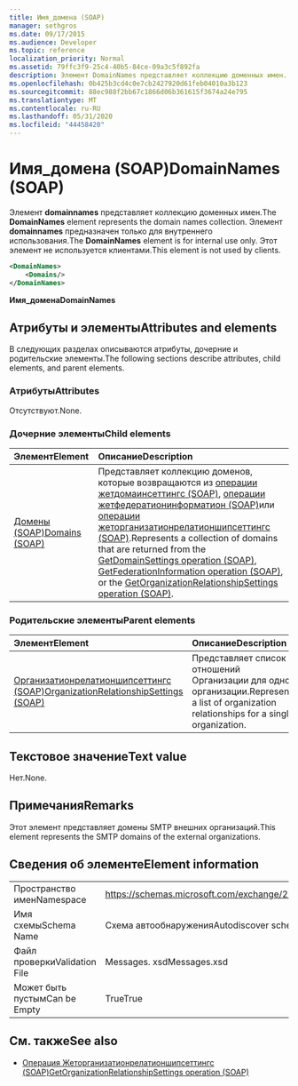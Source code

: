 ```yaml
---
title: Имя_домена (SOAP)
manager: sethgros
ms.date: 09/17/2015
ms.audience: Developer
ms.topic: reference
localization_priority: Normal
ms.assetid: 79ffc3f9-25c4-40b5-84ce-09a3c5f892fa
description: Элемент DomainNames представляет коллекцию доменных имен. Элемент DomainNames предназначен только для внутреннего использования. Этот элемент не используется клиентами.
ms.openlocfilehash: 0b425b3cd4c0e7cb2427920d61feb04010a3b123
ms.sourcegitcommit: 88ec988f2bb67c1866d06b361615f3674a24e795
ms.translationtype: MT
ms.contentlocale: ru-RU
ms.lasthandoff: 05/31/2020
ms.locfileid: "44458420"
---
```

# <a name="domainnames-soap"></a><span data-ttu-id="d4ce4-105">Имя_домена (SOAP)</span><span class="sxs-lookup"><span data-stu-id="d4ce4-105">DomainNames (SOAP)</span></span>

<span data-ttu-id="d4ce4-106">Элемент **domainnames** представляет коллекцию доменных имен.</span><span class="sxs-lookup"><span data-stu-id="d4ce4-106">The **DomainNames** element represents the domain names collection.</span></span> <span data-ttu-id="d4ce4-107">Элемент **domainnames** предназначен только для внутреннего использования.</span><span class="sxs-lookup"><span data-stu-id="d4ce4-107">The **DomainNames** element is for internal use only.</span></span> <span data-ttu-id="d4ce4-108">Этот элемент не используется клиентами.</span><span class="sxs-lookup"><span data-stu-id="d4ce4-108">This element is not used by clients.</span></span> 
  
```XML
<DomainNames>
    <Domains/>
</DomainNames>
```

 <span data-ttu-id="d4ce4-109">**Имя_домена**</span><span class="sxs-lookup"><span data-stu-id="d4ce4-109">**DomainNames**</span></span>
## <a name="attributes-and-elements"></a><span data-ttu-id="d4ce4-110">Атрибуты и элементы</span><span class="sxs-lookup"><span data-stu-id="d4ce4-110">Attributes and elements</span></span>

<span data-ttu-id="d4ce4-111">В следующих разделах описываются атрибуты, дочерние и родительские элементы.</span><span class="sxs-lookup"><span data-stu-id="d4ce4-111">The following sections describe attributes, child elements, and parent elements.</span></span>
  
### <a name="attributes"></a><span data-ttu-id="d4ce4-112">Атрибуты</span><span class="sxs-lookup"><span data-stu-id="d4ce4-112">Attributes</span></span>

<span data-ttu-id="d4ce4-113">Отсутствуют.</span><span class="sxs-lookup"><span data-stu-id="d4ce4-113">None.</span></span>
  
### <a name="child-elements"></a><span data-ttu-id="d4ce4-114">Дочерние элементы</span><span class="sxs-lookup"><span data-stu-id="d4ce4-114">Child elements</span></span>

|<span data-ttu-id="d4ce4-115">**Элемент**</span><span class="sxs-lookup"><span data-stu-id="d4ce4-115">**Element**</span></span>|<span data-ttu-id="d4ce4-116">**Описание**</span><span class="sxs-lookup"><span data-stu-id="d4ce4-116">**Description**</span></span>|
|:-----|:-----|
|[<span data-ttu-id="d4ce4-117">Домены (SOAP)</span><span class="sxs-lookup"><span data-stu-id="d4ce4-117">Domains (SOAP)</span></span>](domains-soap.md) <br/> |<span data-ttu-id="d4ce4-118">Представляет коллекцию доменов, которые возвращаются из [операции жетдомаинсеттингс (SOAP)](getdomainsettings-operation-soap.md), [операции жетфедератионинформатион (SOAP)](getfederationinformation-operation-soap.md)или [операции жеторганизатионрелатионшипсеттингс (SOAP)](getorganizationrelationshipsettings-operation-soap.md).</span><span class="sxs-lookup"><span data-stu-id="d4ce4-118">Represents a collection of domains that are returned from the [GetDomainSettings operation (SOAP)](getdomainsettings-operation-soap.md), [GetFederationInformation operation (SOAP)](getfederationinformation-operation-soap.md), or the [GetOrganizationRelationshipSettings operation (SOAP)](getorganizationrelationshipsettings-operation-soap.md).</span></span>  <br/> |
   
### <a name="parent-elements"></a><span data-ttu-id="d4ce4-119">Родительские элементы</span><span class="sxs-lookup"><span data-stu-id="d4ce4-119">Parent elements</span></span>

|<span data-ttu-id="d4ce4-120">**Элемент**</span><span class="sxs-lookup"><span data-stu-id="d4ce4-120">**Element**</span></span>|<span data-ttu-id="d4ce4-121">**Описание**</span><span class="sxs-lookup"><span data-stu-id="d4ce4-121">**Description**</span></span>|
|:-----|:-----|
|[<span data-ttu-id="d4ce4-122">Организатионрелатионшипсеттингс (SOAP)</span><span class="sxs-lookup"><span data-stu-id="d4ce4-122">OrganizationRelationshipSettings (SOAP)</span></span>](organizationrelationshipsettings-soap.md) <br/> |<span data-ttu-id="d4ce4-123">Представляет список отношений Организации для одной организации.</span><span class="sxs-lookup"><span data-stu-id="d4ce4-123">Represents a list of organization relationships for a single organization.</span></span>  <br/> |
   
## <a name="text-value"></a><span data-ttu-id="d4ce4-124">Текстовое значение</span><span class="sxs-lookup"><span data-stu-id="d4ce4-124">Text value</span></span>

<span data-ttu-id="d4ce4-125">Нет.</span><span class="sxs-lookup"><span data-stu-id="d4ce4-125">None.</span></span>
  
## <a name="remarks"></a><span data-ttu-id="d4ce4-126">Примечания</span><span class="sxs-lookup"><span data-stu-id="d4ce4-126">Remarks</span></span>

<span data-ttu-id="d4ce4-127">Этот элемент представляет домены SMTP внешних организаций.</span><span class="sxs-lookup"><span data-stu-id="d4ce4-127">This element represents the SMTP domains of the external organizations.</span></span>
  
## <a name="element-information"></a><span data-ttu-id="d4ce4-128">Сведения об элементе</span><span class="sxs-lookup"><span data-stu-id="d4ce4-128">Element information</span></span>

|||
|:-----|:-----|
|<span data-ttu-id="d4ce4-129">Пространство имен</span><span class="sxs-lookup"><span data-stu-id="d4ce4-129">Namespace</span></span>  <br/> |https://schemas.microsoft.com/exchange/2010/Autodiscover  <br/> |
|<span data-ttu-id="d4ce4-130">Имя схемы</span><span class="sxs-lookup"><span data-stu-id="d4ce4-130">Schema Name</span></span>  <br/> |<span data-ttu-id="d4ce4-131">Схема автообнаружения</span><span class="sxs-lookup"><span data-stu-id="d4ce4-131">Autodiscover schema</span></span>  <br/> |
|<span data-ttu-id="d4ce4-132">Файл проверки</span><span class="sxs-lookup"><span data-stu-id="d4ce4-132">Validation File</span></span>  <br/> |<span data-ttu-id="d4ce4-133">Messages. xsd</span><span class="sxs-lookup"><span data-stu-id="d4ce4-133">Messages.xsd</span></span>  <br/> |
|<span data-ttu-id="d4ce4-134">Может быть пустым</span><span class="sxs-lookup"><span data-stu-id="d4ce4-134">Can be Empty</span></span>  <br/> |<span data-ttu-id="d4ce4-135">True</span><span class="sxs-lookup"><span data-stu-id="d4ce4-135">True</span></span>  <br/> |
   
## <a name="see-also"></a><span data-ttu-id="d4ce4-136">См. также</span><span class="sxs-lookup"><span data-stu-id="d4ce4-136">See also</span></span>

- [<span data-ttu-id="d4ce4-137">Операция Жеторганизатионрелатионшипсеттингс (SOAP)</span><span class="sxs-lookup"><span data-stu-id="d4ce4-137">GetOrganizationRelationshipSettings operation (SOAP)</span></span>](getorganizationrelationshipsettings-operation-soap.md)

